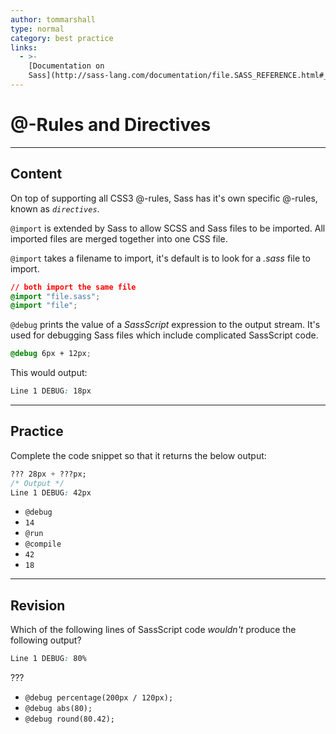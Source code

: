```yaml
---
author: tommarshall
type: normal
category: best practice
links:
  - >-
    [Documentation on
    Sass](http://sass-lang.com/documentation/file.SASS_REFERENCE.html#_5){documentation}
---
```


# @-Rules and Directives


---

## Content

On top of supporting all CSS3 @-rules, Sass has it's own specific @-rules, known as *`directives`*.

`@import` is extended by Sass to allow SCSS and Sass files to be imported. All imported files are merged together into one CSS file.

`@import` takes a filename to import, it's default is to look for a *.sass* file to import.

```css
// both import the same file
@import "file.sass";       
@import "file";
```

`@debug` prints the value of a *SassScript* expression to the output stream. It's used for debugging Sass files which include complicated SassScript code.

```css
@debug 6px + 12px;
```

This would output:

```css
Line 1 DEBUG: 18px
```


---

## Practice

Complete the code snippet so that it returns the below output:

```css
??? 28px + ???px;
/* Output */
Line 1 DEBUG: 42px
```

* `@debug`
* `14`
* `@run`
* `@compile`
* `42`
* `18`


---

## Revision

Which of the following lines of SassScript code *wouldn't* produce the following output?

```css
Line 1 DEBUG: 80%
```

???

* `@debug percentage(200px / 120px);`
* `@debug abs(80);`
* `@debug round(80.42);`
